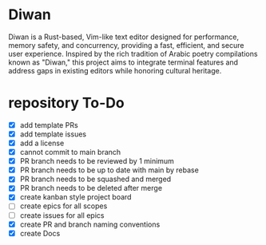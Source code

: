 # Diwan

Diwan is a Rust-based, Vim-like text editor designed for performance, memory safety, and concurrency,
providing a fast, efficient, and secure user experience. Inspired by the rich
tradition of Arabic poetry compilations known as "Diwan," this project aims to integrate terminal
features and address gaps in existing editors while honoring cultural heritage.

# repository To-Do
- [x] add template PRs
- [x] add template issues
- [x] add a license
- [x] cannot commit to main branch
- [x] PR branch needs to be reviewed by 1 minimum
- [x] PR branch needs to be up to date with main by rebase
- [x] PR branch needs to be squashed and merged
- [x] PR branch needs to be deleted after merge
- [x] create kanban style project board
- [ ] create epics for all scopes
- [ ] create issues for all epics
- [x] create PR and branch naming conventions
- [x] create Docs
